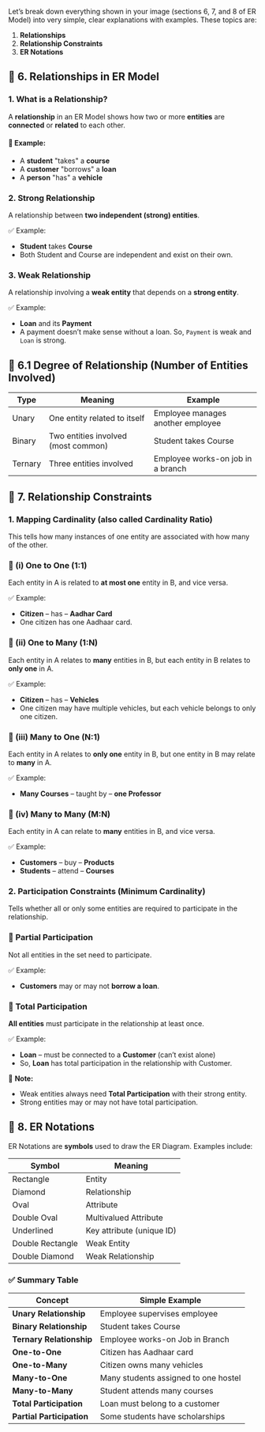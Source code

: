 Let’s break down everything shown in your image (sections 6, 7, and 8 of ER Model) into very simple, clear explanations with examples. These topics are:

1. **Relationships**
2. **Relationship Constraints**
3. **ER Notations**

## 🔹 6. Relationships in ER Model

### 1. **What is a Relationship?**

A **relationship** in an ER Model shows how two or more **entities** are **connected** or **related** to each other.

#### 📌 Example:

* A **student** "takes" a **course**
* A **customer** "borrows" a **loan**
* A **person** "has" a **vehicle**

### 2. **Strong Relationship**

A relationship between **two independent (strong) entities**.

✅ Example:

* **Student** takes **Course**
* Both Student and Course are independent and exist on their own.

### 3. **Weak Relationship**

A relationship involving a **weak entity** that depends on a **strong entity**.

✅ Example:

* **Loan** and its **Payment**
* A payment doesn’t make sense without a loan. So, `Payment` is weak and `Loan` is strong.

## 🔹 6.1 Degree of Relationship (Number of Entities Involved)

| Type    | Meaning                             | Example                           |
| ------- | ----------------------------------- | --------------------------------- |
| Unary   | One entity related to itself        | Employee manages another employee |
| Binary  | Two entities involved (most common) | Student takes Course              |
| Ternary | Three entities involved             | Employee works-on job in a branch |

## 🔹 7. Relationship Constraints

### 1. Mapping Cardinality (also called Cardinality Ratio)

This tells how many instances of one entity are associated with how many of the other.

### 🔸 (i) One to One (1:1)

Each entity in A is related to **at most one** entity in B, and vice versa.

✅ Example:

* **Citizen** – has – **Aadhar Card**
* One citizen has one Aadhaar card.

### 🔸 (ii) One to Many (1\:N)

Each entity in A relates to **many** entities in B, but each entity in B relates to **only one** in A.

✅ Example:

* **Citizen** – has – **Vehicles**
* One citizen may have multiple vehicles, but each vehicle belongs to only one citizen.

### 🔸 (iii) Many to One (N:1)

Each entity in A relates to **only one** entity in B, but one entity in B may relate to **many** in A.

✅ Example:

* **Many Courses** – taught by – **one Professor**

### 🔸 (iv) Many to Many (M\:N)

Each entity in A can relate to **many** entities in B, and vice versa.

✅ Example:

* **Customers** – buy – **Products**
* **Students** – attend – **Courses**

### 2. Participation Constraints (Minimum Cardinality)

Tells whether all or only some entities are required to participate in the relationship.

### 🔸 Partial Participation

Not all entities in the set need to participate.

✅ Example:

* **Customers** may or may not **borrow a loan**.

### 🔸 Total Participation

**All entities** must participate in the relationship at least once.

✅ Example:

* **Loan** – must be connected to a **Customer** (can’t exist alone)
* So, **Loan** has total participation in the relationship with Customer.

📌 **Note:**

* Weak entities always need **Total Participation** with their strong entity.
* Strong entities may or may not have total participation.

## 🔹 8. ER Notations

ER Notations are **symbols** used to draw the ER Diagram. Examples include:

| Symbol           | Meaning                   |
| ---------------- | ------------------------- |
| Rectangle        | Entity                    |
| Diamond          | Relationship              |
| Oval             | Attribute                 |
| Double Oval      | Multivalued Attribute     |
| Underlined       | Key attribute (unique ID) |
| Double Rectangle | Weak Entity               |
| Double Diamond   | Weak Relationship         |

### ✅ Summary Table

| Concept                   | Simple Example                       |
| ------------------------- | ------------------------------------ |
| **Unary Relationship**    | Employee supervises employee         |
| **Binary Relationship**   | Student takes Course                 |
| **Ternary Relationship**  | Employee works-on Job in Branch      |
| **One-to-One**            | Citizen has Aadhaar card             |
| **One-to-Many**           | Citizen owns many vehicles           |
| **Many-to-One**           | Many students assigned to one hostel |
| **Many-to-Many**          | Student attends many courses         |
| **Total Participation**   | Loan must belong to a customer       |
| **Partial Participation** | Some students have scholarships      |

